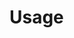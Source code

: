 # Usage

<!-- ```{eval-rst}
.. click:: movieparse.cli:cli
    :prog: movieparse
    :nested: full
``` -->
